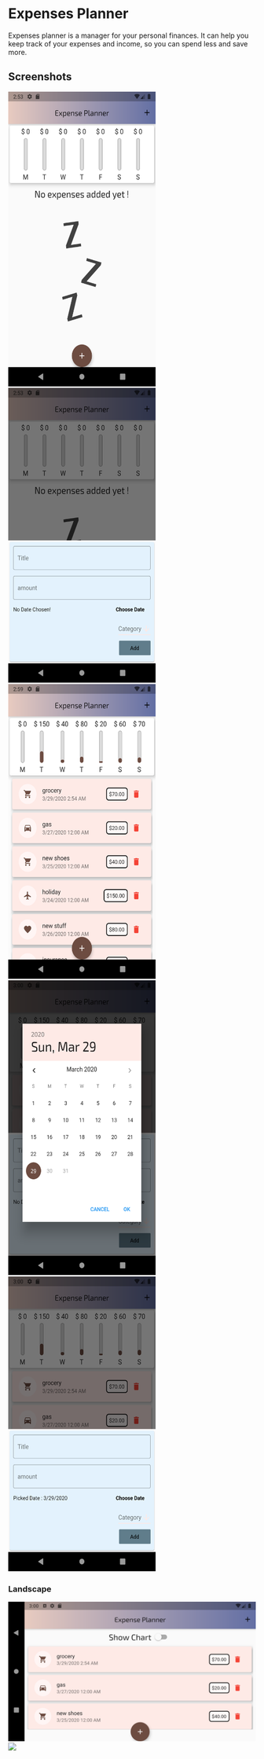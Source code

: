 # Expenses Planner

Expenses planner is a manager for your personal finances. It can help you keep track of your expenses and income, so you can spend less and save more. 

## Screenshots
<img src="assets/images/Screenshot_1585439591.png" width="300" height="600"> <img src="assets/images/Screenshot_1585439600.png" width="300" height="600"> 
<img src="assets/images/Screenshot_1585439981.png" width="300" height="600"> <img src="assets/images/Screenshot_1585440015.png" width="300" height="600"> 
<img src="assets/images/Screenshot_1585440032.png" width="300" height="600"> 
### Landscape
<img src="assets/images/Screenshot_1585440043.png"> <img src="Screenshot_1585440051.png" > 




